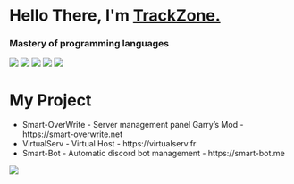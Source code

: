 <h1 align="left"><strong> Hello There, I'm <a href="https://smart-bot.me">TrackZone.</a></strong></h1>
<h3 align="left">
  <strong>Mastery of programming languages</strong>
</h3>
<div class="align-center">
  <img src="https://github.com/abranhe/programming-languages-logos/blob/master/src/html/html_64x64.png">
  <img src="https://github.com/abranhe/programming-languages-logos/blob/master/src/javascript/javascript_64x64.png">
  <img src="https://github.com/abranhe/programming-languages-logos/blob/master/src/php/php_64x64.png">
  <img src="https://github.com/abranhe/programming-languages-logos/blob/master/src/css/css_64x64.png">
  <img src="https://github.com/abranhe/programming-languages-logos/blob/master/src/lua/lua_64x64.png">
</div>
<h1 align="left"><strong> My Project</strong></h1>
<ul>
  <li>Smart-OverWrite - Server management panel Garry’s Mod - https://smart-overwrite.net</li>
  <li>VirtualServ - Virtual Host - https://virtualserv.fr</li>
  <li>Smart-Bot - Automatic discord bot management - https://smart-bot.me</li>
</ul>

![](https://visitor-badge.glitch.me/badge?page_id=TrackZoneV2)

